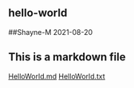 ## hello-world
##Shayne-M 2021-08-20
## This is a markdown file
[HelloWorld.md](https://github.com/Shayne-M/hello-world/files/7021923/HelloWorld.md)
[HelloWorld.txt](https://github.com/Shayne-M/hello-world/files/7021910/HelloWorld.txt)
